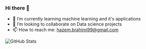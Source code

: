 ### Hi there 👋

<!--
**Hazem09/Hazem09** is a ✨ _special_ ✨ repository because its `README.md` (this file) appears on your GitHub profile.

Here are some ideas to get you started:

- 🔭 I’m currently working on ...


- 🤔 I’m looking for help with ...
- 💬 Ask me about ...

- 😄 Pronouns: ...
- ⚡ Fun fact: ...
-->
- 🌱 I’m currently learning machine learning and it's applications
- 👯 I’m looking to collaborate on Data science projects
- 📫 How to reach me: hazem.brahimi99@gmail.com


![GitHub Stats](https://github-readme-stats.vercel.app/api?username=Hazem09&theme=radical)

